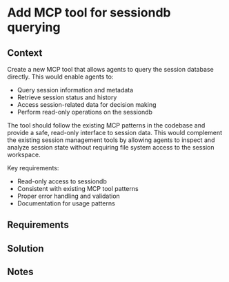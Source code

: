 # Add MCP tool for sessiondb querying

## Context

Create a new MCP tool that allows agents to query the session database directly. This would enable agents to:

- Query session information and metadata
- Retrieve session status and history
- Access session-related data for decision making
- Perform read-only operations on the sessiondb

The tool should follow the existing MCP patterns in the codebase and provide a safe, read-only interface to session data. This would complement the existing session management tools by allowing agents to inspect and analyze session state without requiring file system access to the session workspace.

Key requirements:

- Read-only access to sessiondb
- Consistent with existing MCP tool patterns
- Proper error handling and validation
- Documentation for usage patterns

## Requirements

## Solution

## Notes
